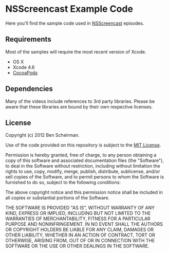 # NSScreencast Example Code

Here you'll find the sample code used in [NSScreencast](http://nsscreencast.com) episodes.

## Requirements

Most of the samples will require the most recent version of Xcode.

* OS X
* Xcode 4.6
* [CocoaPods](http://cocoapods.org)

## Dependencies

Many of the videos include references to 3rd party libraries.  Please be aware that these libraries are bound by their own
respective licenses.

## License

Copyright (c) 2012 Ben Scheirman.

Use of the code provided on this repository is subject to the [MIT License](http://www.opensource.org/licenses/mit-license.php).

Permission is hereby granted, free of charge, to any person obtaining a copy of this software and associated documentation files 
(the "Software"), to deal in the Software without restriction, including without limitation the rights to use, copy, modify, merge, publish, distribute, sublicense, and/or sell copies of the Software, and to permit persons to whom the Software is furnished to do so, subject to the following conditions:

The above copyright notice and this permission notice shall be included in all copies or substantial portions of the Software.

THE SOFTWARE IS PROVIDED "AS IS", WITHOUT WARRANTY OF ANY KIND, EXPRESS OR IMPLIED, INCLUDING BUT NOT LIMITED TO THE WARRANTIES OF 
MERCHANTABILITY, FITNESS FOR A PARTICULAR PURPOSE AND NONINFRINGEMENT. IN NO EVENT SHALL THE AUTHORS OR COPYRIGHT HOLDERS BE LIABLE 
FOR ANY CLAIM, DAMAGES OR OTHER LIABILITY, WHETHER IN AN ACTION OF CONTRACT, TORT OR OTHERWISE, ARISING FROM, OUT OF OR IN CONNECTION 
WITH THE SOFTWARE OR THE USE OR OTHER DEALINGS IN THE SOFTWARE.
